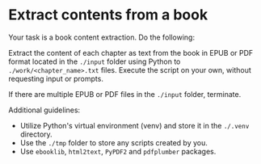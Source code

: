 # Extract contents from a book

Your task is a book content extraction. Do the following:

Extract the content of each chapter as text from the book in EPUB or PDF format located in the `./input` folder using Python to `./work/<chapter_name>.txt` files. Execute the script on your own, without requesting input or prompts.

If there are multiple EPUB or PDF files in the `./input` folder, terminate.

Additional guidelines:

- Utilize Python's virtual environment (venv) and store it in the `./.venv` directory.
- Use the `./tmp` folder to store any scripts created by you.
- Use `ebooklib`, `html2text`, `PyPDF2` and `pdfplumber` packages.
